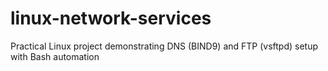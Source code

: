 # linux-network-services
Practical Linux project demonstrating DNS (BIND9) and FTP (vsftpd) setup with Bash automation
